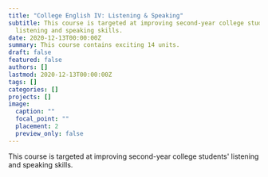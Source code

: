 ```yaml
---
title: "College English IV: Listening & Speaking"
subtitle: This course is targeted at improving second-year college students'
  listening and speaking skills.
date: 2020-12-13T00:00:00Z
summary: This course contains exciting 14 units.
draft: false
featured: false
authors: []
lastmod: 2020-12-13T00:00:00Z
tags: []
categories: []
projects: []
image:
  caption: ""
  focal_point: ""
  placement: 2
  preview_only: false
---
```

This course is targeted at improving second-year college students' listening and speaking skills.